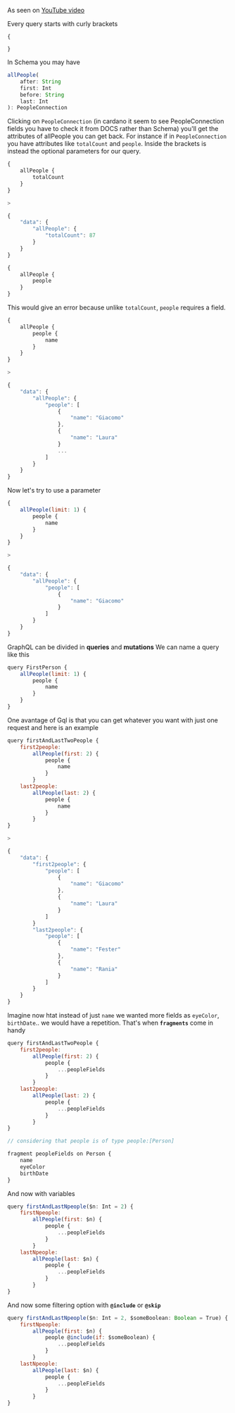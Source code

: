 As seen on [YouTube video](https://www.youtube.com/watch?v=omSpI1Nu_pg&ab_channel=TheDumbfounds)

Every query starts with curly brackets

```
{

}
```

In Schema you may have

```js
allPeople(
    after: String
    first: Int
    before: String
    last: Int
): PeopleConnection
```

Clicking on `PeopleConnection` (in cardano it seem to see PeopleConnection fields you have to check it from DOCS rather than Schema) you'll get the attributes of allPeople you can get back. For instance if in `PeopleConnection` you have attributes like `totalCount` and `people`.
Inside the brackets is instead the optional parameters for our query.

```js
{
    allPeople {
        totalCount
    }
}

> 

{
    "data": {
        "allPeople": {
            "totalCount": 87
        }
    }
}
```

```js
{
    allPeople {
        people
    }
}
```

This would give an error because unlike `totalCount`, `people` requires a field.

```js
{
    allPeople {
        people {
            name
        }
    }
}

> 

{
    "data": {
        "allPeople": {
            "people": [
                {
                    "name": "Giacomo"
                },
                {
                    "name": "Laura"
                }
                ...
            ]
        }
    }
}
```

Now let's try to use a parameter


```js
{
    allPeople(limit: 1) {
        people {
            name
        }
    }
}

> 

{
    "data": {
        "allPeople": {
            "people": [
                {
                    "name": "Giacomo"
                }
            ]
        }
    }
}
```

GraphQL can be divided in **queries** and **mutations**
We can name a query like this

```js
query FirstPerson {
    allPeople(limit: 1) {
        people {
            name
        }
    }
}
```

One avantage of Gql is that you can get whatever you want with just one request and here is an example

```js
query firstAndLastTwoPeople {
    first2people:
        allPeople(first: 2) {
            people {
                name
            }
        }
    last2people:
        allPeople(last: 2) {
            people {
                name
            }
        } 
}

> 

{
    "data": {
        "first2people": {
            "people": [
                {
                    "name": "Giacomo"
                },
                {
                    "name": "Laura"
                }
            ]
        }
        "last2people": {
            "people": [
                {
                    "name": "Fester"
                },
                {
                    "name": "Rania"
                }
            ]
        }
    }
}
```

Imagine now htat instead of just `name` we wanted more fields as `eyeColor`, `birthDate`.. we would have a repetition.
That's when **`fragments`** come in handy

```js
query firstAndLastTwoPeople {
    first2people:
        allPeople(first: 2) {
            people {
                ...peopleFields
            }
        }
    last2people:
        allPeople(last: 2) {
            people {
                ...peopleFields
            }
        } 
}

// considering that people is of type people:[Person]

fragment peopleFields on Person {
    name
    eyeColor
    birthDate
}
```

And now with variables

```js
query firstAndLastNpeople($n: Int = 2) {
    firstNpeople:
        allPeople(first: $n) {
            people {
                ...peopleFields
            }
        }
    lastNpeople:
        allPeople(last: $n) {
            people {
                ...peopleFields
            }
        } 
}
```

And now some filtering option with **`@include`** or **`@skip`**

```js
query firstAndLastNpeople($n: Int = 2, $someBoolean: Boolean = True) {
    firstNpeople:
        allPeople(first: $n) {
            people @include(if: $someBoolean) {
                ...peopleFields
            }
        }
    lastNpeople:
        allPeople(last: $n) {
            people {
                ...peopleFields
            }
        } 
}
```
